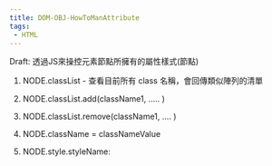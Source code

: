 ```yaml
---
title: DOM-OBJ-HowToManAttribute
tags:
 - HTML
---
```



Draft:
透過JS來操控元素節點所擁有的屬性樣式(節點)

1. NODE.classList - 查看目前所有 class 名稱，會回傳類似陣列的清單
2. NODE.classList.add(className1, ..... )
3. NODE.classList.remove(className1, .... )
4. NODE.className = classNameValue


5. NODE.style.styleName:
